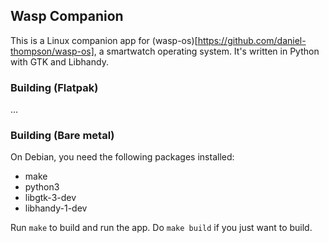 ## Wasp Companion

This is a Linux companion app for (wasp-os)[https://github.com/daniel-thompson/wasp-os], a smartwatch operating system. It's written in Python with GTK and Libhandy.

### Building (Flatpak)

...

### Building (Bare metal)

On Debian, you need the following packages installed:

- make
- python3
- libgtk-3-dev
- libhandy-1-dev

Run `make` to build and run the app. Do `make build` if you just want to build.
